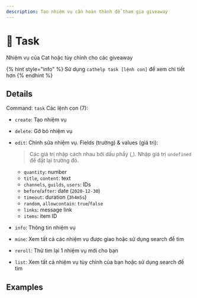 ```yaml
---
description: Tạo nhiệm vụ cần hoàn thành để tham gia giveaway
---
```


# 📜 Task

Nhiệm vụ của Cat hoặc tùy chỉnh cho các giveaway

{% hint style="info" %}
Sử dụng `cathelp task [lệnh con]` để xem chi tiết hơn
{% endhint %}

## Details

Command: `task` Các lệnh con (7):

* `create`: Tạo nhiệm vụ
* `delete`: Gỡ bỏ nhiệm vụ
*   `edit`: Chỉnh sửa nhiệm vụ. Fields (trường) & values (giá trị):

    > Các giá trị nhập cách nhau bởi dấu phẩy (,). Nhập giá trị `undefined` để đặt lại trường đó.

    * `quantity`: number
    * `title`, `content`: text
    * `channels`, `guilds`, `users`: IDs
    * `before`/`after`: date (`2020-12-30`)
    * `timeout`: duration (`3h4m5s`)
    * `random`, `allowcontain`: `true`/`false`
    * `links`: message link
    * `items`: item ID
* `info`: Thông tin nhiệm vụ
* `mine`: Xem tất cả các nhiệm vụ được giao hoặc sử dụng search để tìm
* `reroll`: Thử tìm lại 1 nhiệm vụ mới cho bạn
* `list`: Xem tất cả nhiệm vụ tùy chỉnh của bạn hoặc sử dụng search để tìm

## Examples
